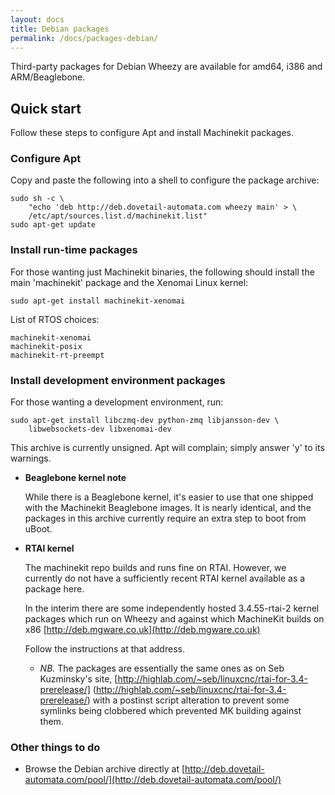 ```yaml
---
layout: docs
title: Debian packages
permalink: /docs/packages-debian/
---
```


Third-party packages for Debian Wheezy are available for amd64, i386
and ARM/Beaglebone.

## Quick start

Follow these steps to configure Apt and install Machinekit packages.

### Configure Apt

Copy and paste the following into a shell to configure the package archive:

    sudo sh -c \
        "echo 'deb http://deb.dovetail-automata.com wheezy main' > \
        /etc/apt/sources.list.d/machinekit.list"
    sudo apt-get update

### Install run-time packages

For those wanting just Machinekit binaries, the following should
install the main 'machinekit' package and the Xenomai Linux
kernel:

    sudo apt-get install machinekit-xenomai

List of RTOS choices:

    machinekit-xenomai
    machinekit-posix
    machinekit-rt-preempt

### Install development environment packages

For those wanting a development environment, run:

    sudo apt-get install libczmq-dev python-zmq libjansson-dev \
        libwebsockets-dev libxenomai-dev

This archive is currently unsigned. Apt will complain; simply answer
'y' to its warnings.

- **Beaglebone kernel note**

  While there is a Beaglebone kernel, it's easier to use that one
  shipped with the Machinekit Beaglebone images. It is nearly
  identical, and the packages in this archive currently require an
  extra step to boot from uBoot.

- **RTAI kernel**

  The machinekit repo builds and runs fine on RTAI. However, we currently
  do not have a sufficiently recent RTAI kernel available as a package here.

  In the interim there are some independently hosted 3.4.55-rtai-2
  kernel packages which run on Wheezy and against which MachineKit
  builds on x86 [http://deb.mgware.co.uk](http://deb.mgware.co.uk)
  
  Follow the instructions at that address.
  
  - *NB.* The packages are essentially the same ones as on Seb
    Kuzminsky's site,
    [http://highlab.com/~seb/linuxcnc/rtai-for-3.4-prerelease/]
    (http://highlab.com/~seb/linuxcnc/rtai-for-3.4-prerelease/) with a
    postinst script alteration to prevent some symlinks being
    clobbered which prevented MK building against them.


### Other things to do

- Browse the Debian archive directly at
  [http://deb.dovetail-automata.com/pool/](http://deb.dovetail-automata.com/pool/)

